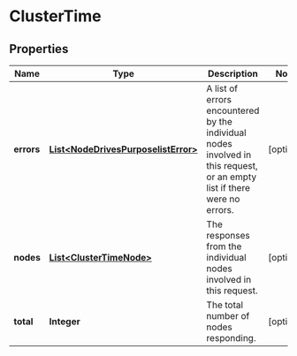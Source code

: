 
# ClusterTime

## Properties
Name | Type | Description | Notes
------------ | ------------- | ------------- | -------------
**errors** | [**List&lt;NodeDrivesPurposelistError&gt;**](NodeDrivesPurposelistError.md) | A list of errors encountered by the individual nodes involved in this request, or an empty list if there were no errors. |  [optional]
**nodes** | [**List&lt;ClusterTimeNode&gt;**](ClusterTimeNode.md) | The responses from the individual nodes involved in this request. |  [optional]
**total** | **Integer** | The total number of nodes responding. |  [optional]



